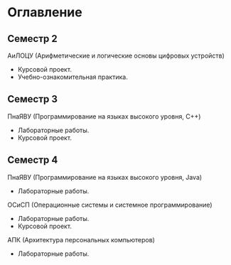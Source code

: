 # Оглавление

## Семестр 2

АиЛОЦУ (Арифметические и логические основы цифровых устройств)
- Курсовой проект.
- Учебно-ознакомительная практика.

## Семестр 3

ПнаЯВУ (Программирование на языках высокого уровня, C++)
- Лабораторные работы.
- Курсовой проект.

## Семестр 4

ПнаЯВУ (Программирование на языках высокого уровня, Java)
- Лабораторные работы.

ОСиСП (Операционные системы и системное программирование)
- Лабораторные работы.
- Курсовой проект.

АПК (Архитектура персональных компьютеров)
- Лабораторные работы.
